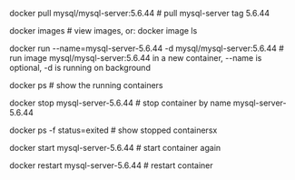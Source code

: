 docker pull mysql/mysql-server:5.6.44  # pull mysql-server tag 5.6.44

docker images  # view images, or: docker image ls

docker run --name=mysql-server-5.6.44 -d mysql/mysql-server:5.6.44  # run image mysql/mysql-server:5.6.44 in a new container, --name is optional, -d is running on background

docker ps # show the running containers

docker stop mysql-server-5.6.44   # stop container by name mysql-server-5.6.44

docker ps -f status=exited  # show stopped containersx

docker start mysql-server-5.6.44 # start container again

docker restart mysql-server-5.6.44 # restart container



